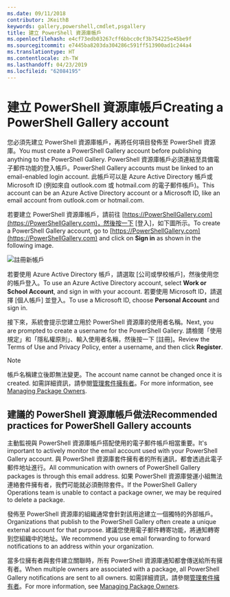 ```yaml
---
ms.date: 09/11/2018
contributor: JKeithB
keywords: gallery,powershell,cmdlet,psgallery
title: 建立 PowerShell 資源庫帳戶
ms.openlocfilehash: e4cf73edb03267cff6bbcc0cf3b754225e45be9f
ms.sourcegitcommit: e7445ba8203da304286c591ff513900ad1c244a4
ms.translationtype: HT
ms.contentlocale: zh-TW
ms.lasthandoff: 04/23/2019
ms.locfileid: "62084195"
---
```

# <a name="creating-a-powershell-gallery-account"></a><span data-ttu-id="06532-103">建立 PowerShell 資源庫帳戶</span><span class="sxs-lookup"><span data-stu-id="06532-103">Creating a PowerShell Gallery account</span></span>

<span data-ttu-id="06532-104">您必須先建立 PowerShell 資源庫帳戶，再將任何項目發佈至 PowerShell 資源庫。</span><span class="sxs-lookup"><span data-stu-id="06532-104">You must create a PowerShell Gallery account before publishing anything to the PowerShell Gallery.</span></span>
<span data-ttu-id="06532-105">PowerShell 資源庫帳戶必須連結至具備電子郵件功能的登入帳戶。</span><span class="sxs-lookup"><span data-stu-id="06532-105">PowerShell Gallery accounts must be linked to an email-enabled login account.</span></span> <span data-ttu-id="06532-106">此帳戶可以是 Azure Active Directory 帳戶或 Microsoft ID (例如來自 outlook.com 或 hotmail.com 的電子郵件帳戶)。</span><span class="sxs-lookup"><span data-stu-id="06532-106">This account can be an Azure Active Directory account or a Microsoft ID, like an email account from outlook.com or hotmail.com.</span></span>

<span data-ttu-id="06532-107">若要建立 PowerShell 資源庫帳戶，請前往 [https://PowerShellGallery.com](https://PowerShellGallery.com)，然後按一下 [登入]，如下圖所示。</span><span class="sxs-lookup"><span data-stu-id="06532-107">To create a PowerShell Gallery account, go to [https://PowerShellGallery.com](https://PowerShellGallery.com) and click on **Sign in** as shown in the following image.</span></span>

![註冊新帳戶](../../Images/CreateAccount-Register.png)

<span data-ttu-id="06532-109">若要使用 Azure Active Directory 帳戶，請選取 [公司或學校帳戶]，然後使用您的帳戶登入。</span><span class="sxs-lookup"><span data-stu-id="06532-109">To use an Azure Active Directory account, select **Work or School Account**, and sign in with your account.</span></span> <span data-ttu-id="06532-110">若要使用 Microsoft ID，請選擇 [個人帳戶] 並登入。</span><span class="sxs-lookup"><span data-stu-id="06532-110">To use a Microsoft ID, choose **Personal Account** and sign in.</span></span>

<span data-ttu-id="06532-111">接下來，系統會提示您建立用於 PowerShell 資源庫的使用者名稱。</span><span class="sxs-lookup"><span data-stu-id="06532-111">Next, you are prompted to create a username for the PowerShell Gallery.</span></span> <span data-ttu-id="06532-112">請檢閱「使用規定」和「隱私權原則」、輸入使用者名稱，然後按一下 [註冊]。</span><span class="sxs-lookup"><span data-stu-id="06532-112">Review the Terms of Use and Privacy Policy, enter a username, and then click **Register**.</span></span>

> [!NOTE]
> <span data-ttu-id="06532-113">帳戶名稱建立後即無法變更。</span><span class="sxs-lookup"><span data-stu-id="06532-113">The account name cannot be changed once it is created.</span></span> <span data-ttu-id="06532-114">如需詳細資訊，請參閱[管理套件擁有者](managing-package-owners.md)。</span><span class="sxs-lookup"><span data-stu-id="06532-114">For more information, see [Managing Package Owners](managing-package-owners.md).</span></span>

## <a name="recommended-practices-for-powershell-gallery-accounts"></a><span data-ttu-id="06532-115">建議的 PowerShell 資源庫帳戶做法</span><span class="sxs-lookup"><span data-stu-id="06532-115">Recommended practices for PowerShell Gallery accounts</span></span>

<span data-ttu-id="06532-116">主動監視與 PowerShell 資源庫帳戶搭配使用的電子郵件帳戶相當重要。</span><span class="sxs-lookup"><span data-stu-id="06532-116">It's important to actively monitor the email account used with your PowerShell Gallery account.</span></span> <span data-ttu-id="06532-117">與 PowerShell 資源庫套件擁有者的所有通訊，都會透過此電子郵件地址進行。</span><span class="sxs-lookup"><span data-stu-id="06532-117">All communication with owners of PowerShell Gallery packages is through this email address.</span></span> <span data-ttu-id="06532-118">如果 PowerShell 資源庫營運小組無法連絡套件擁有者，我們可能就必須刪除套件。</span><span class="sxs-lookup"><span data-stu-id="06532-118">If the PowerShell Gallery Operations team is unable to contact a package owner, we may be required to delete a package.</span></span>

<span data-ttu-id="06532-119">發佈至 PowerShell 資源庫的組織通常會針對該用途建立一個獨特的外部帳戶。</span><span class="sxs-lookup"><span data-stu-id="06532-119">Organizations that publish to the PowerShell Gallery often create a unique external account for that purpose.</span></span> <span data-ttu-id="06532-120">建議您使用電子郵件轉寄功能，將通知轉寄到您組織中的地址。</span><span class="sxs-lookup"><span data-stu-id="06532-120">We recommend you use email forwarding to forward notifications to an address within your organization.</span></span>

<span data-ttu-id="06532-121">當多位擁有者與套件建立關聯時，所有 PowerShell 資源庫通知都會傳送給所有擁有者。</span><span class="sxs-lookup"><span data-stu-id="06532-121">When multiple owners are associated with a package, all PowerShell Gallery notifications are sent to all owners.</span></span> <span data-ttu-id="06532-122">如需詳細資訊，請參閱[管理套件擁有者](managing-package-owners.md)。</span><span class="sxs-lookup"><span data-stu-id="06532-122">For more information, see [Managing Package Owners](managing-package-owners.md).</span></span>
